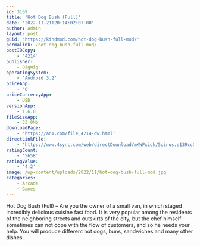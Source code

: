 ```yaml
---
id: 3169
title: 'Hot Dog Bush (Full)'
date: '2022-11-21T20:14:02+07:00'
author: Admin
layout: post
guid: 'https://kindmod.com/hot-dog-bush-full-mod/'
permalink: /hot-dog-bush-full-mod/
postIDCopy:
    - '4214'
publisher:
    - BigWig
operatingSystem:
    - 'Android 3.2'
priceApp:
    - '0'
priceCurrencyApp:
    - USD
versionApp:
    - 1.6.0
fileSizeApp:
    - 33.0Mb
downloadPage:
    - 'https://an1.com/file_4214-dw.html'
directLinkFile:
    - 'https://www.4sync.com/web/directDownload/mKWPxiqk/5oinus.e139cc0b9f9762bb5ce02e38b060ac3c'
ratingCount:
    - '5658'
ratingValue:
    - '4.2'
image: /wp-content/uploads/2022/11/hot-dog-bush-full-mod.jpg
categories:
    - Arcade
    - Games
---
```


Hot Dog Bush (Full) – Are you the owner of a small van, in which staged incredibly delicious cuisine fast food. It is very popular among the residents of the neighboring streets and outskirts of the city, but the chef himself sometimes can not cope with the flow of customers, and so he needs your help. You will produce different hot dogs, buns, sandwiches and many other dishes.